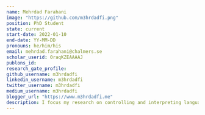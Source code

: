 ```yaml
---
name: Mehrdad Farahani
image: "https://github.com/m3hrdadfi.png"
position: PhD Student
state: current
start-date: 2022-01-10
end-date: YY-MM-DD
pronouns: he/him/his
email: mehrdad.farahani@chalmers.se
scholar_userid: 0raqKZEAAAAJ
publons_id:
research_gate_profile:
github_username: m3hrdadfi
linkedin_username: m3hrdadfi
twitter_username: m3hrdadfi
medium_username: m3hrdadfi
blogger_url: "https://www.m3hrdadfi.me"
description: I focus my research on controlling and interpreting language models within Conversational AI.
---
```

